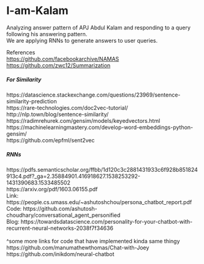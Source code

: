 # I-am-Kalam
Analyzing answer pattern of APJ Abdul Kalam and responding to a query following his answering pattern. <br />
We are applying RNNs to generate answers to user queries. <br/>

References <br />
https://github.com/facebookarchive/NAMAS <br />
https://github.com/zwc12/Summarization <br />
<h5>For Similarity</h5> 
https://datascience.stackexchange.com/questions/23969/sentence-similarity-prediction <br />
https://rare-technologies.com/doc2vec-tutorial/ <br />
http://nlp.town/blog/sentence-similarity/ <br />
https://radimrehurek.com/gensim/models/keyedvectors.html <br />
https://machinelearningmastery.com/develop-word-embeddings-python-gensim/ <br />
https://github.com/epfml/sent2vec <br />

<h5>RNNs</h5>
https://pdfs.semanticscholar.org/ffbb/1d120c3c2881431933c6f928b851824913c4.pdf?_ga=2.35884901.416918627.1538253292-1431390683.1533485502<br />
https://arxiv.org/pdf/1603.06155.pdf <br />
Link: https://people.cs.umass.edu/~ashutoshchou/persona_chatbot_report.pdf <br />
Code: https://github.com/ashutosh-choudhary/conversational_agent_personified<br />
Blog: https://towardsdatascience.com/personality-for-your-chatbot-with-recurrent-neural-networks-2038f7f34636<br />
<br />
^some more links for code that have implemented kinda same thingy<br />
https://github.com/manumathewthomas/Chat-with-Joey<br />
https://github.com/inikdom/neural-chatbot<br />
